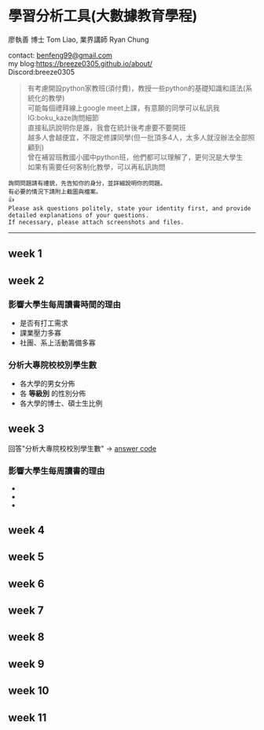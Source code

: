 # 學習分析工具(大數據教育學程)

廖執善 博士 Tom Liao, 業界講師 Ryan Chung

contact: benfeng99@gmail.com  
my blog:https://breeze0305.github.io/about/  
Discord:breeze0305

> 有考慮開設python家教班(須付費)，教授一些python的基礎知識和語法(系統化的教學)  
> 可能每個禮拜線上google meet上課，有意願的同學可以私訊我IG:boku_kaze詢問細節  
> 直接私訊說明你是誰，我會在統計後考慮要不要開班  
> 越多人會越便宜，不限定修課同學(但一批頂多4人，太多人就沒辦法全部照顧到)  
> 曾在補習班教國小國中python班，他們都可以理解了，更何況是大學生  
> 如果有需要任何客制化教學，可以再私訊詢問  
```
詢問問題請有禮貌，先告知你的身分，並詳細說明你的問題。
有必要的情況下請附上截圖與檔案。
👍
Please ask questions politely, state your identity first, and provide detailed explanations of your questions.  
If necessary, please attach screenshots and files.
```
***
## week 1

## week 2
### 影響大學生每周讀書時間的理由
* 是否有打工需求  
* 課業壓力多寡
* 社團、系上活動籌備多寡  
### 分析大專院校校別學生數
* 各大學的男女分佈
* 各 __等級別__ 的性別分佈
* 各大學的博士、碩士生比例

## week 3

回答"分析大專院校校別學生數" -> [answer code](https://github.com/breeze0305/LATIA112-2/blob/main/week3/main.py)  

### 影響大學生每周讀書的理由
*
*
*

## week 4

## week 5

## week 6

## week 7

## week 8

## week 9

## week 10

## week 11